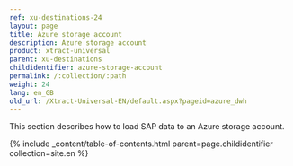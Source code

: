 ```yaml
---
ref: xu-destinations-24
layout: page
title: Azure storage account
description: Azure storage account
product: xtract-universal
parent: xu-destinations
childidentifier: azure-storage-account
permalink: /:collection/:path
weight: 24
lang: en_GB
old_url: /Xtract-Universal-EN/default.aspx?pageid=azure_dwh
---
```


This section describes how to load SAP data to an Azure storage account. 

{% include _content/table-of-contents.html parent=page.childidentifier collection=site.en %}